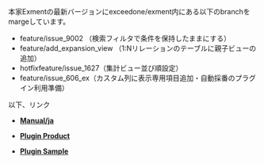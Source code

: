 本家Exmentの最新バージョンにexceedone/exment内にある以下のbranchをmargeしています。

- feature/issue_9002 （検索フィルタで条件を保持したままにする）
- feature/add_expansion_view （1:Nリレーションのテーブルに親子ビューの追加）
- hotfixfeature/issue_1627（集計ビュー並び順設定）
- feature/issue_606_ex（カスタム列に表示専用項目追加・自動採番のプラグイン利用準備）

以下、リンク

- **[Manual/ja](https://exment.net/docs/#/ja/)**

- **[Plugin Product](https://github.com/exment-git/plugin-product/tree/main/document/PluginInvoiceDocument)**  

- **[Plugin Sample](https://github.com/exment-git/plugin-sample)**  
